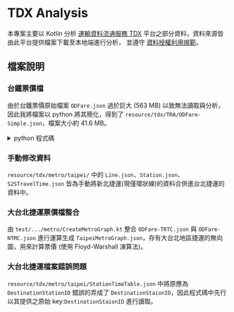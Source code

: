 # TDX Analysis

本專案主要以 Kotlin 分析 [運輸資料流通服務 TDX](https://tdx.transportdata.tw/) 平台之部分資料，資料來源皆由此平台提供檔案下載至本地端進行分析，
並遵守 [資料授權利用規範](https://tdx.transportdata.tw/term)。

## 檔案說明

### 台鐵票價檔
由於台鐵票價原始檔案 `ODFare.json` 過於巨大 (563 MB) 以致無法讀取與分析，因此我將檔案以 python 將其簡化，得到了 `resource/tdx/TRA/ODFare-Simple.json`，檔案大小約 41.6 MB。

<details>
  <summary>python 程式碼</summary>

```python
import json
from itertools import groupby

od_fares = json.load(open("ODFare.json", encoding="utf-8"))["ODFares"]

# optimize original json
lst = []
for odf in od_fares:
  lst.append({
    "originID": odf["OriginStationID"],
    "destID": odf["DestinationStationID"],
    "trainType": odf["TrainType"],
    "dist": odf["TravelDistance"],
    "price": odf["Fares"][0]["Price"],
  })

# grouping to filter valuable data
result = [min(group, key=lambda x: x["price"]) for group in grouped_data.values()]
grouped_data = {key: list(group) for key, group in groupby(lst, key=lambda x: (x["originID"], x["destID"], x["trainType"]))}

# write to file
with open("ODFare-Simple.json", 'w') as json_file:
  json.dump(result, json_file)
```

</details>

### 手動修改資料
`resource/tdx/metro/taipei/` 中的 `Line.json`、`Station.json`、`S2STravelTime.json` 皆為手動將新北捷運(現僅環狀線)的資料合併進台北捷運的資料中。

### 大台北捷運票價檔整合
由 `test/.../metro/CreateMetroGraph.kt` 整合 `ODFare-TRTC.json` 與 `ODFare-NTMC.json` 進行運算生成 `TaipeiMetroGraph.json`，存有大台北地區捷運的無向圖，用來計算票價 (使用 Floyd-Warshall 演算法)。

### 大台北捷運檔案錯誤問題
`resource/tdx/metro/taipei/StationTimeTable.json` 中將原應為 `DestinationStationID` 錯誤的弄成了 `DestinationStaionID`，因此程式碼中先行以其提供之原始 key:`DestinationStaionID` 進行讀取。
